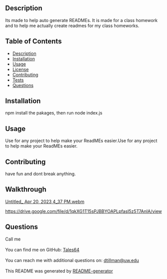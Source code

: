 

  

## Description
   Its made to help auto generate READMEs. It is made for a class homework and to help me actually create readmes for my class homeworks.
## Table of Contents
- [Description](#description)
- [Installation](#installation)
- [Usage](#usage)
- [License](#license)
- [Contributing](#contributing)
- [Tests](#tests)
- [Questions](#questions)
## Installation
   npm install the pakages, then run node index.js
## Usage
   Use for any project to help make your ReadMEs easier.Use for any project to help make your ReadMEs easier.

## Contributing
   have fun and dont break anything.
## Walkthrough
[Untitled_ Apr 20, 2023 4_37 PM.webm](https://user-images.githubusercontent.com/113705249/233510117-fad8dedc-acce-43e3-9c48-a146e7b319ca.webm)

  https://drive.google.com/file/d/1qkXG1T15sPJBBYOAPLpfasI5z5T7AnIA/view
## Questions
   Call me<br />
<br />
   You can find me on GitHub: [Tales64](https://github.com/Tales64)<br />
<br />
   You can reach me with additional questions on: dtillman@uw.edu<br /><br />
   This README was generated by [README-generator](https://github.com/Tales64/readme-generator)
